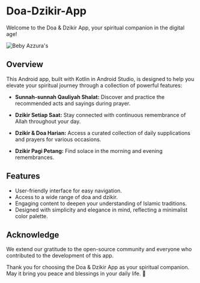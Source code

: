 # Doa-Dzikir-App
Welcome to the Doa & Dzikir App, your spiritual companion in the digital age!

![Beby Azzura's](https://github.com/bebyazzura/Doa-Dzikir-App/assets/108566799/008f9c39-35d0-4066-856d-f45420899305)

## Overview

This Android app, built with Kotlin in Android Studio, is designed to help you elevate your spiritual journey through a collection of powerful features:

- **Sunnah-sunnah Qauliyah Shalat:** Discover and practice the recommended acts and sayings during prayer.

- **Dzikir Setiap Saat:** Stay connected with continuous remembrance of Allah throughout your day.

- **Dzikir & Doa Harian:** Access a curated collection of daily supplications and prayers for various occasions.

- **Dzikir Pagi Petang:** Find solace in the morning and evening remembrances.

## Features

- User-friendly interface for easy navigation.
- Access to a wide range of doa and dzikir.
- Engaging content to deepen your understanding of Islamic traditions.
- Designed with simplicity and elegance in mind, reflecting a minimalist color palette.

## Acknowledge

We extend our gratitude to the open-source community and everyone who contributed to the development of this app.


Thank you for choosing the Doa & Dzikir App as your spiritual companion. May it bring you peace and blessings in your daily life. 🌟
